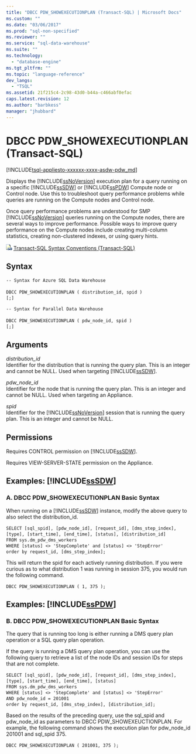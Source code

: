 ```yaml
---
title: "DBCC PDW_SHOWEXECUTIONPLAN (Transact-SQL) | Microsoft Docs"
ms.custom: ""
ms.date: "03/06/2017"
ms.prod: "sql-non-specified"
ms.reviewer: ""
ms.service: "sql-data-warehouse"
ms.suite: ""
ms.technology: 
  - "database-engine"
ms.tgt_pltfrm: ""
ms.topic: "language-reference"
dev_langs: 
  - "TSQL"
ms.assetid: 21f215c4-2c98-43d0-b44a-c466abf0efac
caps.latest.revision: 12
ms.author: "barbkess"
manager: "jhubbard"
---
```

# DBCC PDW_SHOWEXECUTIONPLAN (Transact-SQL)
[!INCLUDE[tsql-appliesto-xxxxxx-xxxx-asdw-pdw_md](../../a9retired/includes/tsql-appliesto-xxxxxx-xxxx-asdw-pdw-md.md)]

  Displays the [!INCLUDE[ssNoVersion](../../a9notintoc/includes/ssnoversion-md.md)] execution plan for a query running on a specific [!INCLUDE[ssSDW](../../a9retired/includes/sssdw-md.md)] or [!INCLUDE[ssPDW](../../a9notintoc/includes/sspdw-md.md)] Compute node or Control node. Use this to troubleshoot query performance problems while queries are running on the Compute nodes and Control node.  
  
 Once query performance problems are understood for SMP [!INCLUDE[ssNoVersion](../../a9notintoc/includes/ssnoversion-md.md)] queries running on the Compute nodes, there are several ways to improve performance. Possible ways to improve query performance on the Compute nodes include creating multi-column statistics, creating non-clustered indexes, or using query hints.  
  
 ![Topic link icon](../../a9notintoc/media/topic-link.gif "Topic link icon") [Transact-SQL Syntax Conventions &#40;Transact-SQL&#41;](../../t-sql/language-elements/transact-sql-syntax-conventions-transact-sql.md)  
  
## Syntax  
  
```  
-- Syntax for Azure SQL Data Warehouse  
  
DBCC PDW_SHOWEXECUTIONPLAN ( distribution_id, spid )  
[;]  
```  
  
```  
-- Syntax for Parallel Data Warehouse  
  
DBCC PDW_SHOWEXECUTIONPLAN ( pdw_node_id, spid )  
[;]  
```  
  
## Arguments  
 *distribution_id*  
 Identifier for the distribution that is running the query plan. This is an integer and cannot be NULL. Used when targeting [!INCLUDE[ssSDW](../../a9retired/includes/sssdw-md.md)].  
  
 *pdw_node_id*  
 Identifier for the node that is running the query plan. This is an integer and cannot be NULL. Used when targeting an Appliance.  
  
 *spid*  
 Identifier for the [!INCLUDE[ssNoVersion](../../a9notintoc/includes/ssnoversion-md.md)] session that is running the query plan. This is an integer and cannot be NULL.  
  
## Permissions  
 Requires CONTROL permission on [!INCLUDE[ssSDW](../../a9retired/includes/sssdw-md.md)].  
  
 Requires VIEW-SERVER-STATE permission on the Appliance.  
  
## Examples: [!INCLUDE[ssSDW](../../a9retired/includes/sssdw-md.md)]  
  
### A. DBCC PDW_SHOWEXECUTIONPLAN Basic Syntax  
 When running on a [!INCLUDE[ssSDW](../../a9retired/includes/sssdw-md.md)] instance, modify the above query to also select the distribution_id.  
  
```  
SELECT [sql_spid], [pdw_node_id], [request_id], [dms_step_index], [type], [start_time], [end_time], [status], [distribution_id]  
FROM sys.dm_pdw_dms_workers   
WHERE [status] <> 'StepComplete' and [status] <> 'StepError'  
order by request_id, [dms_step_index];  
```  
  
 This will return the spid for each actively running distribution. If you were curious as to what distribution 1 was running in session 375, you would run the following command.  
  
```  
DBCC PDW_SHOWEXECUTIONPLAN ( 1, 375 );  
```  
  
## Examples: [!INCLUDE[ssPDW](../../a9notintoc/includes/sspdw-md.md)]  
  
### B. DBCC PDW_SHOWEXECUTIONPLAN Basic Syntax  
 The query that is running too long is either running a DMS query plan operation or a SQL query plan operation.  
  
 If the query is running a DMS query plan operation, you can use the following query to retrieve a list of the node IDs and session IDs for steps that are not complete.  
  
```  
SELECT [sql_spid], [pdw_node_id], [request_id], [dms_step_index], [type], [start_time], [end_time], [status]   
FROM sys.dm_pdw_dms_workers   
WHERE [status] <> 'StepComplete' and [status] <> 'StepError'  
AND pdw_node_id = 201001   
order by request_id, [dms_step_index], [distribution_id];  
```  
  
 Based on the results of the preceding query, use the sql_spid and pdw_node_id as parameters to DBCC PDW_SHOWEXEUCTIONPLAN. For example, the following command shows the execution plan for pdw_node_id 201001 and sql_spid 375.  
  
```  
DBCC PDW_SHOWEXECUTIONPLAN ( 201001, 375 );  
```  
  
  